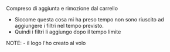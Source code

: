 Compreso di aggiunta e rimozione dal carrello

- Siccome questa cosa mi ha preso tempo non sono riuscito ad aggiungere i filtri nel tempo previsto.
- Quindi i filtri li aggiungo dopo il tempo limite

NOTE: - il logo l'ho creato al volo
